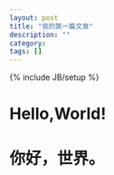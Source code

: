 ```yaml
---
layout: post
title: "我的第一篇文章"
description: ""
category: 
tags: []
---
```

{% include JB/setup %}

# Hello,World!
# 你好，世界。
